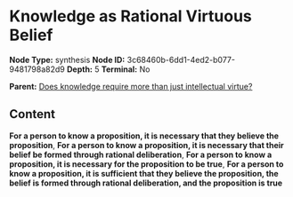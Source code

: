 # Knowledge as Rational Virtuous Belief

**Node Type:** synthesis
**Node ID:** 3c68460b-6dd1-4ed2-b077-9481798a82d9
**Depth:** 5
**Terminal:** No

**Parent:** [Does knowledge require more than just intellectual virtue?](does-knowledge-require-more-than-just-intellectual-virtue-antithesis-644ab88f-c33f-45c9-8aad-39933b7713d2.md)

## Content

**For a person to know a proposition, it is necessary that they believe the proposition**, **For a person to know a proposition, it is necessary that their belief be formed through rational deliberation**, **For a person to know a proposition, it is necessary for the proposition to be true**, **For a person to know a proposition, it is sufficient that they believe the proposition, the belief is formed through rational deliberation, and the proposition is true**
